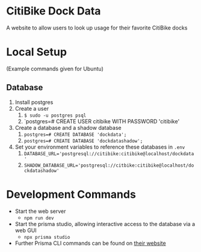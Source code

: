 # CitiBike Dock Data

A website to allow users to look up usage for their favorite CitiBike docks

# Local Setup

(Example commands given for Ubuntu)

## Database

1. Install postgres
1. Create a user
   1. `$ sudo -u postgres psql`
   1. `postgres=# CREATE USER citibike WITH PASSWORD 'citibike'
1. Create a database and a shadow database
   1. `postgres=# CREATE DATABASE 'dockdata';`
   1. `postgres=# CREATE DATABASE 'dockdatashadow';`
1. Set your environment variables to reference these databases in `.env`
   1. `DATABASE_URL='postgresql://citibike:citibike@localhost/dockdata'`
   1. `SHADOW_DATABASE_URL='postgresql://citbike:citibike@localhost/dockdatashadow'`

# Development Commands

- Start the web server
  - `npm run dev`
- Start the prisma studio, allowing interactive access to the database via a web GUI
  - `npx prisma studio`
- Further Prisma CLI commands can be found on [their
  website](https://www.prisma.io/docs/orm/tools/prisma-cli)
